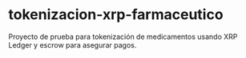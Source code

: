 # tokenizacion-xrp-farmaceutico
Proyecto de prueba para tokenización de medicamentos usando XRP Ledger y escrow para asegurar pagos.
